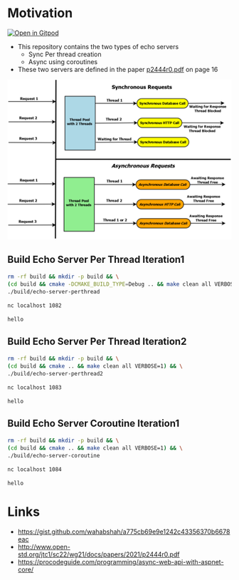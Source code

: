 
# Motivation

<a href="https://gitpod.io/#https://github.com/wahabshah/boost-asio-servers" rel="nofollow noopener noreferrer" target="_blank" class="after:hidden"><img src="https://gitpod.io/button/open-in-gitpod.svg" alt="Open in Gitpod"></a>

* This repository contains the two types of echo servers
  * Sync Per thread creation
  * Async using coroutines
* These two servers are defined in the paper [p2444r0.pdf](http://www.open-std.org/jtc1/sc22/wg21/docs/papers/2021/p2444r0.pdf) on page 16

![](./images/Async-Web-API.png)




## Build Echo Server Per Thread Iteration1
```sh
rm -rf build && mkdir -p build && \
(cd build && cmake -DCMAKE_BUILD_TYPE=Debug .. && make clean all VERBOSE=1) && \
./build/echo-server-perthread
```

```sh
nc localhost 1082
```
```sh
hello
```

## Build Echo Server Per Thread Iteration2
```sh
rm -rf build && mkdir -p build && \
(cd build && cmake .. && make clean all VERBOSE=1) && \
./build/echo-server-perthread2
```

```sh
nc localhost 1083
```
```sh
hello
```

## Build Echo Server Coroutine Iteration1
```sh
rm -rf build && mkdir -p build && \
(cd build && cmake .. && make clean all VERBOSE=1) && \
./build/echo-server-coroutine
```

```sh
nc localhost 1084
```
```sh
hello
```
# Links

* https://gist.github.com/wahabshah/a775cb69e9e1242c43356370b6678eac
* http://www.open-std.org/jtc1/sc22/wg21/docs/papers/2021/p2444r0.pdf
* https://procodeguide.com/programming/async-web-api-with-aspnet-core/

